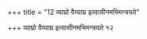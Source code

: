 +++
title = "12 व्याघ्रो वैय्याघ्र इत्यासीनमभिमन्त्रयते"

+++
व्याघ्रो वैय्याघ्र इत्यासीनमभिमन्त्रयते १२